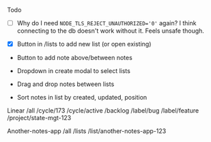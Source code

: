 Todo

- [ ] Why do I need `NODE_TLS_REJECT_UNAUTHORIZED='0'` again? I think connecting to the db doesn't work without it. Feels unsafe though.

- [x] Button in /lists to add new list (or open existing)
- Button to add note above/between notes
- Dropdown in create modal to select lists
- Drag and drop notes between lists

- Sort notes in list by created, updated, position

Linear
/all
/cycle/173
/cycle/active
/backlog
/label/bug
/label/feature
/project/state-mgt-123

Another-notes-app
/all
/lists
/list/another-notes-app-123
